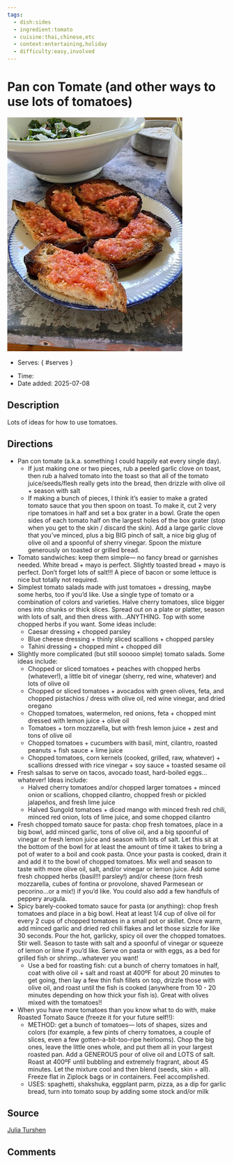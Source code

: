 ```yaml
---
tags:
  - dish:sides
  - ingredient:tomato
  - cuisine:thai,chinese,etc
  - context:entertaining,holiday
  - difficulty:easy,involved
---
```

<!-- Tags can have colon, but no space around it -->

# Pan con Tomate (and other ways to use lots of tomatoes)

![Recipe picture](../images/pan-con-tomate.jpeg)

<!-- Serves has to be a single number, no dashes, but text is allowed after the
number (e.g., 24 cookies) -->
- Serves:
{ #serves }
<!-- Time is not parsed, so anything can be input here, and additional
values can be added (e.g., "active time", "cooking time", etc) -->
- Time: 
- Date added: 2025-07-08

## Description

Lots of ideas for how to use tomatoes.

## Directions

<!-- If you have a direction that refers to a number of some ingredient, wrap
the number in asterisks and add `{.ingredient-num}` afterwards. For example,
write `Add 2 Tbsp oil to pan` as `Add *2*{.ingredient-num} to pan`. This allows
us to properly change the number when changing the serves value. -->

- Pan con tomate (a.k.a. something I could happily eat every single day).
  - If just making one or two pieces, rub a peeled garlic clove on toast, then rub a halved tomato into the toast so that all of the tomato juice/seeds/flesh really gets into the bread, then drizzle with olive oil + season with salt
  - If making a bunch of pieces, I think it’s easier to make a grated tomato sauce that you then spoon on toast. To make it, cut 2 very ripe tomatoes in half and set a box grater in a bowl. Grate the open sides of each tomato half on the largest holes of the box grater (stop when you get to the skin / discard the skin). Add a large garlic clove that you’ve minced, plus a big BIG pinch of salt, a nice big glug of olive oil and a spoonful of sherry vinegar. Spoon the mixture generously on toasted or grilled bread.
- Tomato sandwiches: keep them simple— no fancy bread or garnishes needed. White bread + mayo is perfect. Slightly toasted bread + mayo is perfect. Don’t forget lots of salt!!! A piece of bacon or some lettuce is nice but totally not required.
- Simplest tomato salads made with just tomatoes + dressing, maybe some herbs, too if you’d like. Use a single type of tomato or a combination of colors and varieties. Halve cherry tomatoes, slice bigger ones into chunks or thick slices. Spread out on a plate or platter, season with lots of salt, and then dress with…ANYTHING. Top with some chopped herbs if you want. Some ideas include:
  - Caesar dressing + chopped parsley
  - Blue cheese dressing + thinly sliced scallions + chopped parsley
  - Tahini dressing + chopped mint + chopped dill
- Slightly more complicated (but still sooooo simple) tomato salads. Some ideas include:
  - Chopped or sliced tomatoes + peaches with chopped herbs (whatever!), a little bit of vinegar (sherry, red wine, whatever) and lots of olive oil
  - Chopped or sliced tomatoes + avocados with green olives, feta, and chopped pistachios / dress with olive oil, red wine vinegar, and dried oregano
  - Chopped tomatoes, watermelon, red onions, feta + chopped mint dressed with lemon juice + olive oil
  - Tomatoes + torn mozzarella, but with fresh lemon juice + zest and tons of olive oil
  - Chopped tomatoes + cucumbers with basil, mint, cilantro, roasted peanuts + fish sauce + lime juice
  - Chopped tomatoes, corn kernels (cooked, grilled, raw, whatever) + scallions dressed with rice vinegar + soy sauce + toasted sesame oil
- Fresh salsas to serve on tacos, avocado toast, hard-boiled eggs…whatever! Ideas include:
  - Halved cherry tomatoes and/or chopped larger tomatoes + minced onion or scallions, chopped cilantro, chopped fresh or pickled jalapeños, and fresh lime juice
  - Halved Sungold tomatoes + diced mango with minced fresh red chili, minced red onion, lots of lime juice, and some chopped cilantro
- Fresh chopped tomato sauce for pasta: chop fresh tomatoes, place in a big bowl, add minced garlic, tons of olive oil, and a big spoonful of vinegar or fresh lemon juice and season with lots of salt. Let this sit at the bottom of the bowl for at least the amount of time it takes to bring a pot of water to a boil and cook pasta. Once your pasta is cooked, drain it and add it to the bowl of chopped tomatoes. Mix well and season to taste with more olive oil, salt, and/or vinegar or lemon juice. Add some fresh chopped herbs (basil!!! parsley!) and/or cheese (torn fresh mozzarella, cubes of fontina or provolone, shaved Parmesean or pecorino…or a mix!) if you’d like. You could also add a few handfuls of peppery arugula.
- Spicy barely-cooked tomato sauce for pasta (or anything): chop fresh tomatoes and place in a big bowl. Heat at least 1/4 cup of olive oil for every 2 cups of chopped tomatoes in a small pot or skillet. Once warm, add minced garlic and dried red chili flakes and let those sizzle for like 30 seconds. Pour the hot, garlicky, spicy oil over the chopped tomatoes. Stir well. Season to taste with salt and a spoonful of vinegar or squeeze of lemon or lime if you’d like. Serve on pasta or with eggs, as a bed for grilled fish or shrimp…whatever you want!
  - Use a bed for roasting fish: cut a bunch of cherry tomatoes in half, coat with olive oil + salt and roast at 400ºF for about 20 minutes to get going, then lay a few thin fish fillets on top, drizzle those with olive oil, and roast until the fish is cooked (anywhere from 10 - 20 minutes depending on how thick your fish is). Great with olives mixed with the tomatoes!!
- When you have more tomatoes than you know what to do with, make Roasted Tomato Sauce (freeze it for your future self!!):
  - METHOD: get a bunch of tomatoes— lots of shapes, sizes and colors (for example, a few pints of cherry tomatoes, a couple of slices, even a few gotten-a-bit-too-ripe heirlooms). Chop the big ones, leave the little ones whole, and put them all in your largest roasted pan. Add a GENEROUS pour of olive oil and LOTS of salt. Roast at 400ºF until bubbling and extremely fragrant, about 45 minutes. Let the mixture cool and then blend (seeds, skin + all). Freeze flat in Ziplock bags or in containers. Feel accomplished.
  - USES: spaghetti, shakshuka, eggplant parm, pizza, as a dip for garlic bread, turn into tomato soup by adding some stock and/or milk

## Source

[Julia Turshen](https://juliaturshen.substack.com/p/its-tomato-time-and-september-classes)

## Comments
